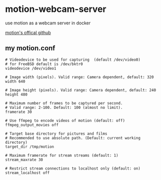 # motion-webcam-server

use motion as a webcam server in docker

[motion's offical github](https://github.com/Motion-Project/motion)

## my motion.conf

```text
# Videodevice to be used for capturing  (default /dev/video0)
# for FreeBSD default is /dev/bktr0
videodevice /dev/video1

# Image width (pixels). Valid range: Camera dependent, default: 320
width 640

# Image height (pixels). Valid range: Camera dependent, default: 240
height 480

# Maximum number of frames to be captured per second.
# Valid range: 2-100. Default: 100 (almost no limit).
framerate 30

# Use ffmpeg to encode videos of motion (default: off)
ffmpeg_output_movies off

# Target base directory for pictures and films
# Recommended to use absolute path. (Default: current working directory)
target_dir /tmp/motion

# Maximum framerate for stream streams (default: 1)
stream_maxrate 30

# Restrict stream connections to localhost only (default: on)
stream_localhost off

```